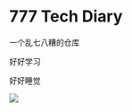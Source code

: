 # 777 Tech Diary

一个乱七八糟的仓库

好好学习

好好睡觉

<img src="https://i.loli.net/2020/03/06/kH2KOhBy6MgET4F.jpg" width=""/>